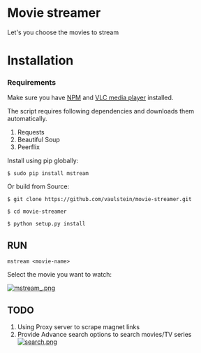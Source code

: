 # Movie streamer

Let's you choose the movies to stream

# Installation

### Requirements

Make sure you have [NPM](https://docs.npmjs.com/getting-started/installing-node) and [VLC media player](http://www.videolan.org) installed.

The script requires following dependencies and downloads them automatically.

1. Requests
2. Beautiful Soup
3. Peerflix

Install using pip globally:

```
$ sudo pip install mstream

```

Or build from Source:

```
$ git clone https://github.com/vaulstein/movie-streamer.git
```    
```
$ cd movie-streamer
```    
```   
$ python setup.py install
```
    
## RUN

    mstream <movie-name>
    
Select the movie you want to watch:

[![mstream_.png](https://s4.postimg.org/5mpsgr5zh/mstream.png)](https://postimg.org/image/d2p22jtop/)

## TODO

1. Using Proxy server to scrape magnet links
2. Provide Advance search options to search movies/TV series
[![search.png](https://s11.postimg.org/p9flq9wk3/search.png)](https://postimg.org/image/lpto0gtu7/)
